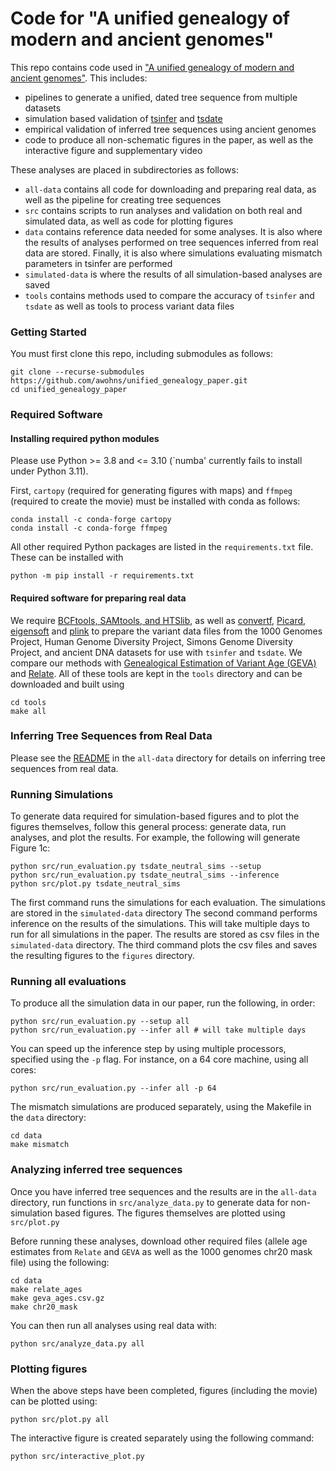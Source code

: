 # Code for "A unified genealogy of modern and ancient genomes"

This repo contains code used in ["A unified genealogy of modern and ancient genomes"](https://www.biorxiv.org/content/10.1101/2021.02.16.431497v2).
This includes:
* pipelines to generate a unified, dated tree sequence from multiple datasets
* simulation based validation of [tsinfer](https://tsinfer.readthedocs.io/) and
[tsdate](https://tsdate.readthedocs.io/en/latest/)
* empirical validation of inferred tree sequences using ancient genomes
* code to produce all non-schematic figures in the paper, as well as the interactive figure and supplementary video

These analyses are placed in subdirectories as follows:
* `all-data` contains all code for downloading and preparing real data, as well as the pipeline for creating tree sequences
* `src` contains scripts to run analyses and validation on both real and simulated data, as well as code for plotting figures
* `data` contains reference data needed for some analyses. It is also where the results of analyses performed on tree sequences inferred from real data are stored. Finally, it is also where simulations evaluating mismatch parameters in tsinfer are performed
* `simulated-data` is where the results of all simulation-based analyses are saved
* `tools` contains methods used to compare the accuracy of `tsinfer` and `tsdate` as well as tools to process variant data files

### Getting Started
You must first clone this repo, including submodules as follows:

```
git clone --recurse-submodules https://github.com/awohns/unified_genealogy_paper.git
cd unified_genealogy_paper
```

### Required Software

#### Installing required python modules

Please use Python >= 3.8 and <= 3.10 (`numba' currently fails to install under Python 3.11).

First, ``cartopy`` (required for generating figures with maps) and ``ffmpeg`` (required to create the movie)  must be installed
with conda as follows:

```
conda install -c conda-forge cartopy
conda install -c conda-forge ffmpeg
```

All other required Python packages are listed in the ``requirements.txt`` file. These can be 
installed with

```
python -m pip install -r requirements.txt
```


#### Required software for preparing real data

We require [BCFtools, SAMtools, and HTSlib](http://www.htslib.org/download/), as well as
[convertf](https://github.com/argriffing/eigensoft/tree/master/CONVERTF), [Picard](https://broadinstitute.github.io/picard/),
[eigensoft](https://github.com/argriffing/eigensoft) and [plink](http://zzz.bwh.harvard.edu/plink/download.shtml)
to prepare the variant data files from
the 1000 Genomes Project, Human Genome Diversity Project, Simons Genome Diversity Project, and ancient DNA
datasets for use with `tsinfer` and `tsdate`.
We compare our methods with [Genealogical Estimation of Variant Age (GEVA)](https://github.com/pkalbers/geva) and
[Relate](https://myersgroup.github.io/relate/index.html).
All of these tools are kept in the ``tools`` directory and can be downloaded and built using 

```
cd tools
make all
```

### Inferring Tree Sequences from Real Data

Please see the [README](all-data/README.md) in the ``all-data`` directory for details on inferring tree sequences from real data.


### Running Simulations

To generate data required for simulation-based figures and to plot the figures themselves, follow this general process: generate data, run analyses, and plot the results. 
For example, the following will generate Figure 1c:

```
python src/run_evaluation.py tsdate_neutral_sims --setup
python src/run_evaluation.py tsdate_neutral_sims --inference
python src/plot.py tsdate_neutral_sims
```

The first command runs the simulations for each evaluation. The simulations are stored in the `simulated-data` directory 
The second command performs inference on the results of the simulations. This will take multiple
days to run for all simulations in the paper. The results are stored as
csv files in the `simulated-data` directory. The third command plots the csv files and saves the resulting figures to the
`figures` directory.


### Running all evaluations

To produce all the simulation data in our paper, run the following, in order:

```
python src/run_evaluation.py --setup all 
python src/run_evaluation.py --infer all # will take multiple days
```

You can speed up the inference step by using multiple processors, specified using the `-p` flag.
For instance, on a 64 core machine, using all cores:

```
python src/run_evaluation.py --infer all -p 64
```

The mismatch simulations are produced separately, using the Makefile in the `data` directory:

```
cd data
make mismatch
```

### Analyzing inferred tree sequences

Once you have inferred tree sequences and the results are in the ``all-data`` directory, run functions in ``src/analyze_data.py`` to generate data for non-simulation based figures. The figures themselves are plotted using ``src/plot.py``

Before running these analyses, download other required files (allele age estimates from `Relate` and `GEVA` as well as the 1000 genomes chr20 mask file) using the following:

```
cd data
make relate_ages
make geva_ages.csv.gz
make chr20_mask
```

You can then run all analyses using real data with:

```
python src/analyze_data.py all
```

### Plotting figures

When the above steps have been completed, figures (including the movie) can be plotted using:

```
python src/plot.py all
```

The interactive figure is created separately using the following command:

```
python src/interactive_plot.py
```


